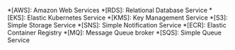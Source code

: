 *[AWS]: Amazon Web Services
*[RDS]: Relational Database Service
*[EKS]: Elastic Kubernetes Service
*[KMS]: Key Management Service
*[S3]: Simple Storage Service
*[SNS]: Simple Notification Service
*[ECR]: Elastic Container Registry
*[MQ]: Message Queue broker
*[SQS]: Simple Queue Service
